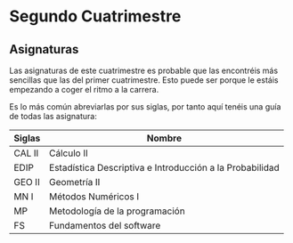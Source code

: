 # Segundo Cuatrimestre

## **Asignaturas**


Las asignaturas de este cuatrimestre es probable que las encontréis más sencillas que las del primer cuatrimestre. Esto puede ser porque le estáis empezando a coger el ritmo a la carrera.

Es lo más común abreviarlas por sus siglas, por tanto aquí tenéis una guía de todas las asignatura:

|**Siglas** | **Nombre**|
| -- | -- |
|CAL II | Cálculo II|
|EDIP | Estadística Descriptiva e Introducción a la Probabilidad|
|GEO II | Geometría II|
|MN I | Métodos Numéricos I|
|MP | Metodología de la programación|
|FS | Fundamentos del software|